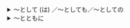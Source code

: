 <details> <summary>～として (は) ／～としても／～としての</summary>
  <ul>
      <li>意味：明确指出立场、资格或种类　</li>
      <li>接続：[名]+として　</li>
      <li>例文：彼は国費留学生として日本へ来た。／他作为公费留学生来到了日本。</li>
</ul>
</details>

<!-- ###################################################################################### -->
<details> <summary>～とともに</summary>
　～ddddd
</details>

